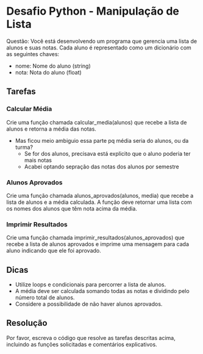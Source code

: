 # Desafio Python - Manipulação de Lista

Questão: Você está desenvolvendo um programa que gerencia uma lista de alunos e suas notas. Cada aluno é representado como um dicionário com as seguintes chaves:

- nome: Nome do aluno (string)
- nota: Nota do aluno (float)

## Tarefas

### Calcular Média

Crie uma função chamada calcular_media(alunos) que recebe a lista de alunos e retorna a média das notas.

- Mas ficou meio ambiguio essa parte pq média seria do alunos, ou da turma?
  - Se for dos alunos, precisava está explicito que o aluno poderia ter mais notas
  - Acabei optando sepração das notas dos alunos por semestre

### Alunos Aprovados

Crie uma função chamada alunos_aprovados(alunos, media) que recebe a lista de alunos e a média calculada. A função deve retornar uma lista com os nomes dos alunos que têm nota acima da média.

### Imprimir Resultados

Crie uma função chamada imprimir_resultados(alunos_aprovados) que recebe a lista de alunos aprovados e imprime uma mensagem para cada aluno indicando que ele foi aprovado.

## Dicas

- Utilize loops e condicionais para percorrer a lista de alunos.
- A média deve ser calculada somando todas as notas e dividindo pelo número total de alunos.
- Considere a possibilidade de não haver alunos aprovados.

## Resolução

Por favor, escreva o código que resolve as tarefas descritas acima, incluindo as funções solicitadas e comentários explicativos.
